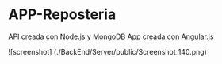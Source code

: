 # APP-Reposteria 
API creada con Node.js y MongoDB
App creada con Angular.js


![screenshot] (./BackEnd/Server/public/Screenshot_140.png)
